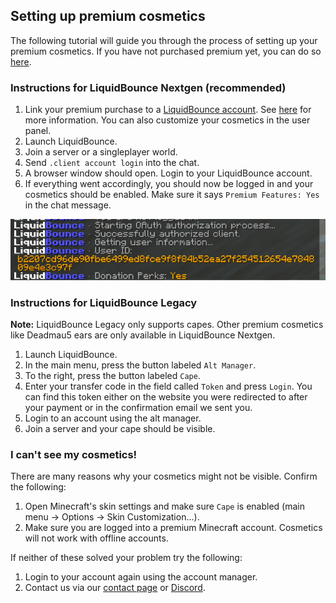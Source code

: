 ## Setting up premium cosmetics

The following tutorial will guide you through the process of setting up your premium cosmetics. If you have not purchased premium yet, you can do so [here](https://liquidbounce.net/premium).

### Instructions for LiquidBounce Nextgen (recommended)

1. Link your premium purchase to a [LiquidBounce account](https://user.liquidbounce.net/). See [here](/docs/Premium/Launcher%20Setup) for more information. You can also customize your cosmetics in the user panel.
2. Launch LiquidBounce.
3. Join a server or a singleplayer world.
4. Send `.client account login` into the chat.
5. A browser window should open. Login to your LiquidBounce account.
6. If everything went accordingly, you should now be logged in and your cosmetics should be enabled. Make sure it says `Premium Features: Yes` in the chat message.

![premium_login_command](/images/user_login_command.png)

### Instructions for LiquidBounce Legacy

**Note:** LiquidBounce Legacy only supports capes. Other premium cosmetics like Deadmau5 ears are only available in LiquidBounce Nextgen.

1. Launch LiquidBounce.
2. In the main menu, press the button labeled `Alt Manager`.
3. To the right, press the button labeled `Cape`.
4. Enter your transfer code in the field called `Token` and press `Login`. You can find this token either on the website you were redirected to after your payment or in the confirmation email we sent you.
5. Login to an account using the alt manager.
6. Join a server and your cape should be visible.

### I can't see my cosmetics!

There are many reasons why your cosmetics might not be visible. Confirm the following:

1. Open Minecraft's skin settings and make sure `Cape` is enabled (main menu -> Options -> Skin Customization...).
2. Make sure you are logged into a premium Minecraft account. Cosmetics will not work with offline accounts.

If neither of these solved your problem try the following:

1. Login to your account again using the account manager.
2. Contact us via our [contact page](https://ccbluex.net/contact) or [Discord](https://liquidbounce.net/discord).